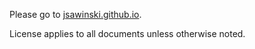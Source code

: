 Please go to [jsawinski.github.io](https://jsawinski.github.io).

License applies to all documents unless otherwise noted.
